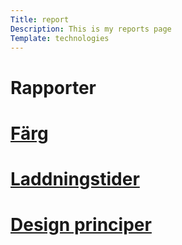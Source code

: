 ```yaml
---
Title: report
Description: This is my reports page
Template: technologies
---
```


Rapporter
==========================

<div class="box box1">
<h1><a href= "%base_url%?analysis/color">Färg</a></h1>
</div>
<div class="box box2">
<h1><a href= "%base_url%?analysis/load">Laddningstider</a></h1>
</div>
<div class="box box3">
<h1><a href= "%base_url%?analysis/design_principles">Design principer
</a>
</h1>
</div>

